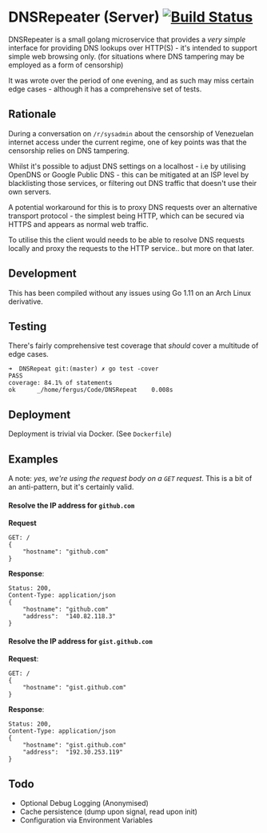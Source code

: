 # DNSRepeater (Server) [![Build Status](https://travis-ci.org/FergusInLondon/DNSRepeat.svg?branch=master)](https://travis-ci.org/FergusInLondon/DNSRepeat)

DNSRepeater is a small golang microservice that provides a *very simple* interface for providing DNS lookups over HTTP(S) - it's intended to support simple web browsing only. (for situations where DNS tampering may be employed as a form of censorship)

It was wrote over the period of one evening, and as such may miss certain edge cases - although it has a comprehensive set of tests.

## Rationale

During a conversation on `/r/sysadmin` about the censorship of Venezuelan internet access under the current regime, one of key points was that the censorship relies on DNS tampering.

Whilst it's possible to adjust DNS settings on a localhost - i.e by utilising OpenDNS or Google Public DNS - this can be mitigated at an ISP level by blacklisting those services, or filtering out DNS traffic that doesn't use their own servers.

A potential workaround for this is to proxy DNS requests over an alternative transport protocol - the simplest being HTTP, which can be secured via HTTPS and appears as normal web traffic.

To utilise this the client would needs to be able to resolve DNS requests locally and proxy the requests to the HTTP service.. but more on that later.

## Development

This has been compiled without any issues using Go 1.11 on an Arch Linux derivative.

## Testing

There's fairly comprehensive test coverage that *should* cover a multitude of edge cases.

    ➜  DNSRepeat git:(master) ✗ go test -cover
    PASS
    coverage: 84.1% of statements
    ok      _/home/fergus/Code/DNSRepeat    0.008s


## Deployment

Deployment is trivial via Docker. (See `Dockerfile`)

## Examples

A note: *yes, we're using the request body on a `GET` request*. This is a bit of an anti-pattern, but it's certainly valid.

#### Resolve the IP address for `github.com`

**Request**

    GET: /
    {
        "hostname": "github.com"
    }

**Response**:

    Status: 200,
    Content-Type: application/json
    {
        "hostname": "github.com"
        "address":  "140.82.118.3"
    }

#### Resolve the IP address for `gist.github.com`

**Request**:

    GET: /
    {
        "hostname": "gist.github.com"
    }

**Response**:

    Status: 200,
    Content-Type: application/json
    {
        "hostname": "gist.github.com"
        "address":  "192.30.253.119"
    }

## Todo

- Optional Debug Logging (Anonymised)
- Cache persistence (dump upon signal, read upon init)
- Configuration via Environment Variables